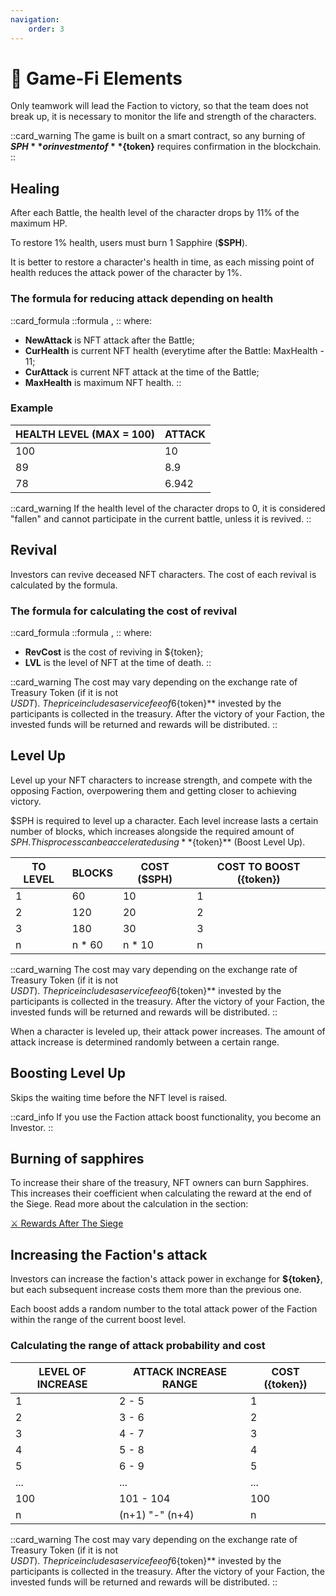 ```yaml
---
navigation:
    order: 3
---
```


# 🎯 Game-Fi Elements

<p>Only teamwork will lead the Faction to victory, so that the team does not 
break up, it is necessary to monitor the life and strength of the characters.</p>

::card_warning
The game is built on a smart contract, so any burning of **$SPH** or investment of **${token}** 
requires confirmation in the blockchain.
::

## Healing
<div>

After each Battle, the health level of the character drops by 11% of the maximum HP.
</div>

<div>

To restore 1% health, users must burn 1 Sapphire (**$SPH**).
</div>

<div>

It is better to restore a character's health in time, as each missing point of health 
reduces the attack power of the character by 1%.
</div>

### The formula for reducing attack depending on health

::card_formula
::formula
<MathFormula formula="NewAttack=(CurHealth*CurAttack)/MaxHealth)" />,
::
where:
* **NewAttack** is NFT attack after the Battle;
* **CurHealth** is current NFT health (everytime after the Battle: MaxHealth - 11;
* **CurAttack** is current NFT attack at the time of the Battle;
* **MaxHealth** is maximum NFT health.
::

### Example

<table>
  <thead>
    <tr>
      <th>HEALTH LEVEL (MAX = 100)</th>
      <th>ATTACK</th>
    </tr>
  </thead>
  <tbody>
    <tr>
      <td>100</td>
      <td>10</td>
    </tr>
    <tr>
      <td>89</td>
      <td>8.9</td>
    </tr>
    <tr>
      <td>78</td>
      <td>6.942</td>
    </tr>
  </tbody>
</table>

::card_warning
If the health level of the character drops to 0, it is considered "fallen" and cannot participate in the 
current battle, unless it is revived.
::

## Revival

Investors can revive deceased NFT characters. The cost of each revival is calculated by 
the formula.

### The formula for calculating the cost of revival

::card_formula
::formula
<MathFormula formula="RevCost=LVL+1" />,
::
where:
* **RevCost** is the cost of reviving in ${token};
* **LVL** is the level of NFT at the time of death.
::

::card_warning
The cost may vary depending on the exchange rate of Treasury Token (if it is not $USDT).\
The price includes a service fee of 6%. After the commission is deducted, the **${token}** 
invested by the participants is collected in the treasury. After the victory of your 
Faction, the invested funds will be returned and rewards will be distributed.
::

## Level Up

<div>

Level up your NFT characters to increase strength, and compete with the opposing Faction, 
overpowering them and getting closer to achieving victory.
</div>

<div>

$SPH is required to level up a character. Each level increase lasts a certain number of 
blocks, which increases alongside the required amount of $SPH. This process can be 
accelerated using **${token}** (Boost Level Up).
</div>

<table>
  <thead>
    <tr>
      <th>TO LEVEL</th>
      <th>BLOCKS</th>
      <th>COST ($SPH)</th>
      <th>COST TO BOOST ({token})</th>
    </tr>
  </thead>
  <tbody>
    <tr>
      <td>1</td>
      <td>60</td>
      <td>10</td>
      <td>1</td>
    </tr>
    <tr>
      <td>2</td>
      <td>120</td>
      <td>20</td>
      <td>2</td>
    </tr>
    <tr>
      <td>3</td>
      <td>180</td>
      <td>30</td>
      <td>3</td>
    </tr>
    <tr>
      <td>n</td>
      <td>n * 60</td>
      <td>n * 10</td>
      <td>n</td>
    </tr>
  </tbody>
</table>

::card_warning
The cost may vary depending on the exchange rate of Treasury Token (if it is not $USDT).\
The price includes a service fee of 6%. After the commission is deducted, the **${token}** 
invested by the participants is collected in the treasury. After the victory of your 
Faction, the invested funds will be returned and rewards will be distributed.
::

When a character is leveled up, their attack power increases. The amount of attack increase 
is determined randomly between a certain range.

## Boosting Level Up

<div>

Skips the waiting time before the NFT level is raised.
</div>

::card_info
If you use the Faction attack boost functionality, you become an Investor.
::

## Burning of sapphires

<div>

To increase their share of the treasury, NFT owners can burn Sapphires. This increases their coefficient 
when calculating the reward at the end of the Siege. Read more about the calculation in the section:

<a href="rewards-after-the-siege.md" 
 class="docs-item">
<span>⚔️</span>
Rewards After The Siege</a>
</div>

## Increasing the Faction's attack

<div>

Investors can increase the faction's attack power in exchange for **${token}**, but each 
subsequent increase costs them more than the previous one.
</div>

<div>

Each boost adds a random number to the total attack power of the Faction within the 
range of the current boost level.
</div>

### Calculating the range of attack probability and cost

<table>
  <thead>
    <tr>
      <th>LEVEL OF INCREASE</th>
      <th>ATTACK INCREASE RANGE</th>
      <th>COST ({token})</th>
    </tr>
  </thead>
  <tbody>
    <tr>
      <td>1</td>
      <td>2 - 5</td>
      <td>1</td>
    </tr>
    <tr>
      <td>2</td>
      <td>3 - 6</td>
      <td>2</td>
    </tr>
    <tr>
      <td>3</td>
      <td>4 - 7</td>
      <td>3</td>
    </tr>
    <tr>
      <td>4</td>
      <td>5 - 8</td>
      <td>4</td>
    </tr>
    <tr>
      <td>5</td>
      <td>6 - 9</td>
      <td>5</td>
    </tr>
    <tr>
      <td>...</td>
      <td>...</td>
      <td>...</td>
    </tr>
    <tr>
      <td>100</td>
      <td>101 - 104</td>
      <td>100</td>
    </tr>
    <tr>
      <td>n</td>
      <td>(n+1) "-" (n+4)</td>
      <td>n</td>
    </tr>
  </tbody>
</table>

::card_warning
The cost may vary depending on the exchange rate of Treasury Token (if it is not $USDT).\
The price includes a service fee of 6%. After the commission is deducted, the **${token}** 
invested by the participants is collected in the treasury. After the victory of your 
Faction, the invested funds will be returned and rewards will be distributed.
::
